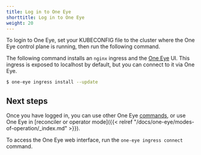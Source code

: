 ```yaml
---
title: Log in to One Eye
shorttitle: Log in to One Eye
weight: 20
---
```


To login to One Eye, set your KUBECONFIG file to the cluster where the One Eye control plane is running, then run the following command.

The following command installs an `nginx` ingress and the [One Eye](/products/one-eye/) UI. This ingress is exposed to localhost by default, but you can connect to it via One Eye.

```bash
$ one-eye ingress install --update
```

## Next steps

Once you have logged in, you can use other One Eye [commands](../reference/), or use One Eye in [reconciler or operator mode]({{< relref "/docs/one-eye/modes-of-operation/_index.md" >}}).

To access the One Eye web interface, run the `one-eye ingress connect` command.
